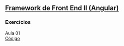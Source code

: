 ## [Framework de Front End II (Angular)](06-Angular-II)
### Exercícios

Aula 01  
[Código](06-Angular-II) 
